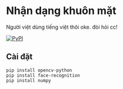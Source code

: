# Nhận dạng khuôn mặt

Người việt dùng tiếng việt thôi oke. đòi hỏi cc!

[![PyPI](https://img.shields.io/pypi/v/face_recognition.svg)](https://pypi.python.org/pypi/face_recognition)

## Cài đặt
```CMD
pip install opencv-python
pip install face-recognition
pip install numpy
